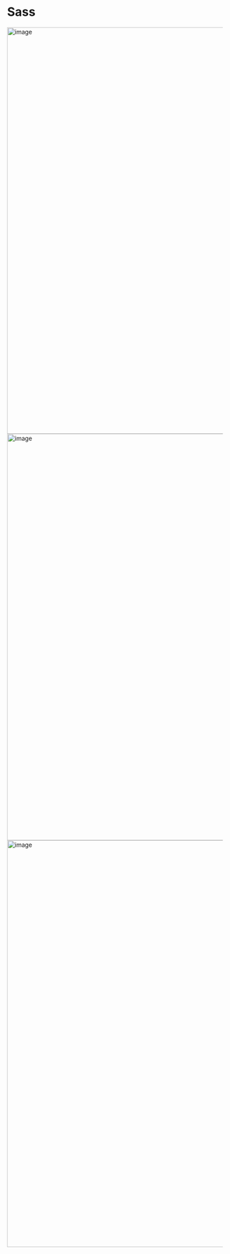 # Sass

<img width="947" alt="image" src="https://user-images.githubusercontent.com/81116683/164943963-06477882-30e3-4780-998c-7bfbbeb53f0c.png">
<img width="947" alt="image" src="https://user-images.githubusercontent.com/81116683/164943933-3c3514f0-0581-413d-aca0-7b3dfb96499c.png">
<img width="948" alt="image" src="https://user-images.githubusercontent.com/81116683/164943923-f35a4b35-4e1e-437c-810e-ba1ba5353647.png">

